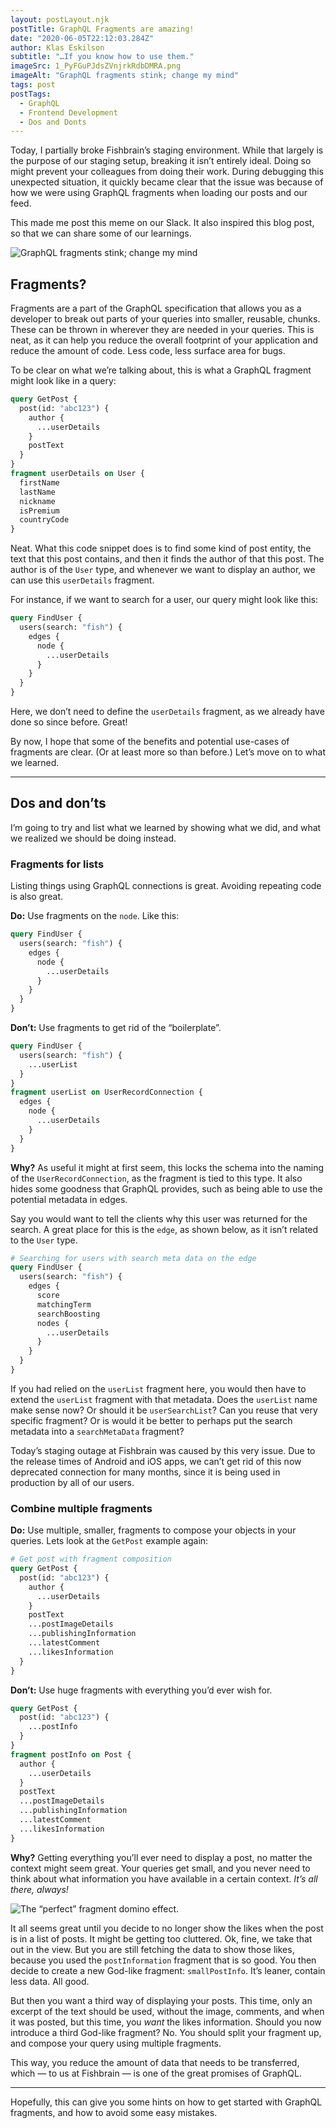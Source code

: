 ```yaml
---
layout: postLayout.njk
postTitle: GraphQL Fragments are amazing!
date: "2020-06-05T22:12:03.284Z"
author: Klas Eskilson
subtitle: "…If you know how to use them."
imageSrc: 1_PyFGuPJdsZVnjrkRdbDMRA.png
imageAlt: "GraphQL fragments stink; change my mind"
tags: post
postTags:
  - GraphQL
  - Frontend Development
  - Dos and Donts
---
```


Today, I partially broke Fishbrain’s staging environment. While that largely is the purpose of our staging setup, breaking it isn’t entirely ideal. Doing so might prevent your colleagues from doing their work. During debugging this unexpected situation, it quickly became clear that the issue was because of how we were using GraphQL fragments when loading our posts and our feed.

This made me post this meme on our Slack. It also inspired this blog post, so that we can share some of our learnings.

![GraphQL fragments stink; change my mind](1_PyFGuPJdsZVnjrkRdbDMRA.png)

## Fragments?

Fragments are a part of the GraphQL specification that allows you as a developer to break out parts of your queries into smaller, reusable, chunks. These can be thrown in wherever they are needed in your queries. This is neat, as it can help you reduce the overall footprint of your application and reduce the amount of code. Less code, less surface area for bugs.

To be clear on what we’re talking about, this is what a GraphQL fragment might look like in a query:

```graphql
query GetPost {
  post(id: "abc123") {
    author {
      ...userDetails
    }
    postText
  }
}
fragment userDetails on User {
  firstName
  lastName
  nickname
  isPremium
  countryCode
}
```

Neat. What this code snippet does is to find some kind of post entity, the text that this post contains, and then it finds the author of that this post. The author is of the `User` type, and whenever we want to display an author, we can use this `userDetails` fragment.

For instance, if we want to search for a user, our query might look like this:

```graphql
query FindUser {
  users(search: "fish") {
    edges {
      node {
        ...userDetails
      }
    }
  }
}
```

Here, we don’t need to define the `userDetails` fragment, as we already have done so since before. Great!

By now, I hope that some of the benefits and potential use-cases of fragments are clear. (Or at least more so than before.) Let’s move on to what we learned.

---

## Dos and don’ts

I’m going to try and list what we learned by showing what we did, and what we realized we should be doing instead.

### Fragments for lists

Listing things using GraphQL connections is great. Avoiding repeating code is also great.

**Do:** Use fragments on the `node`. Like this:

```graphql
query FindUser {
  users(search: "fish") {
    edges {
      node {
        ...userDetails
      }
    }
  }
}
```

**Don’t:** Use fragments to get rid of the “boilerplate”.

```graphql
query FindUser {
  users(search: "fish") {
    ...userList
  }
}
fragment userList on UserRecordConnection {
  edges {
    node {
      ...userDetails
    }
  }
}
```

**Why?** As useful it might at first seem, this locks the schema into the naming of the `UserRecordConnection`, as the fragment is tied to this type. It also hides some goodness that GraphQL provides, such as being able to use the potential metadata in edges.

Say you would want to tell the clients why this user was returned for the search. A great place for this is the `edge`, as shown below, as it isn’t related to the `User` type.

```graphql
# Searching for users with search meta data on the edge
query FindUser {
  users(search: "fish") {
    edges {
      score
      matchingTerm
      searchBoosting
      nodes {
        ...userDetails
      }
    }
  }
}
```

If you had relied on the `userList` fragment here, you would then have to extend the `userList` fragment with that metadata. Does the `userList` name make sense now? Or should it be `userSearchList`? Can you reuse that very specific fragment? Or is would it be better to perhaps put the search metadata into a `searchMetaData` fragment?

Today’s staging outage at Fishbrain was caused by this very issue. Due to the release times of Android and iOS apps, we can’t get rid of this now deprecated connection for many months, since it is being used in production by all of our users.

### Combine multiple fragments

**Do:** Use multiple, smaller, fragments to compose your objects in your queries. Lets look at the `GetPost` example again:

```graphql
# Get post with fragment composition
query GetPost {
  post(id: "abc123") {
    author {
      ...userDetails
    }
    postText
    ...postImageDetails
    ...publishingInformation
    ...latestComment
    ...likesInformation
  }
}
```

**Don’t:** Use huge fragments with everything you’d ever wish for.

```graphql
query GetPost {
  post(id: "abc123") {
    ...postInfo
  }
}
fragment postInfo on Post {
  author {
    ...userDetails
  }
  postText
  ...postImageDetails
  ...publishingInformation
  ...latestComment
  ...likesInformation
}
```

**Why?** Getting everything you’ll ever need to display a post, no matter the context might seem great. Your queries get small, and you never need to think about what information you have available in a certain context. *It’s all there, always!*

![The “perfect” fragment domino effect.](1_-Nu_Po4aA5wDSOOJP-hlPg.jpeg)

It all seems great until you decide to no longer show the likes when the post is in a list of posts. It might be getting too cluttered. Ok, fine, we take that out in the view. But you are still fetching the data to show those likes, because you used the `postInformation` fragment that is so good. You then decide to create a new God-like fragment: `smallPostInfo`. It’s leaner, contain less data. All good.

But then you want a third way of displaying your posts. This time, only an excerpt of the text should be used, without the image, comments, and when it was posted, but this time, you *want* the likes information. Should you now introduce a third God-like fragment? No. You should split your fragment up, and compose your query using multiple fragments.

This way, you reduce the amount of data that needs to be transferred, which — to us at Fishbrain — is one of the great promises of GraphQL.

---

Hopefully, this can give you some hints on how to get started with GraphQL fragments, and how to avoid some easy mistakes.
